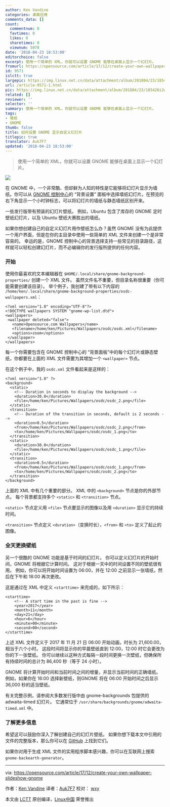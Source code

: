 ```yaml
---
author: Ken Vandine
categories: 桌面应用
comments_data: []
count:
  commentnum: 0
  favtimes: 0
  likes: 0
  sharetimes: 0
  viewnum: 5078
date: '2018-04-23 18:53:00'
editorchoice: false
excerpt: 使用一个简单的 XML，你就可以设置 GNOME 能够在桌面上显示一个幻灯片。
fromurl: https://opensource.com/article/17/12/create-your-own-wallpaper-slideshow-gnome
id: 9571
islctt: true
largepic: https://img.linux.net.cn/data/attachment/album/201804/23/185426i2wml624wwnsowd3.jpg
url: /article-9571-1.html
pic: https://img.linux.net.cn/data/attachment/album/201804/23/185426i2wml624wwnsowd3.jpg.thumb.jpg
related: []
reviewer: ''
selector: ''
summary: 使用一个简单的 XML，你就可以设置 GNOME 能够在桌面上显示一个幻灯片。
tags:
- 墙纸
- GNOME
thumb: false
title: 如何设置 GNOME 显示自定义幻灯片
titlepic: true
translator: Auk7F7
updated: '2018-04-23 18:53:00'
---
```



> 
> 使用一个简单的 XML，你就可以设置 GNOME 能够在桌面上显示一个幻灯片。
> 
> 
> 


![](/data/attachment/album/201804/23/185426i2wml624wwnsowd3.jpg)


在 GNOME 中，一个非常酷、但却鲜为人知的特性是它能够将幻灯片显示为墙纸。你可以从 [GNOME 控制中心](http://manpages.ubuntu.com/manpages/xenial/man1/gnome-control-center.1.html)的 “背景设置” 面板中选择墙纸幻灯片。在预览的右下角显示一个小时钟标志，可以将幻灯片的墙纸与静态墙纸区别开来。


一些发行版带有预装的幻灯片壁纸。 例如，Ubuntu 包含了库存的 GNOME 定时壁纸幻灯片，以及 Ubuntu 壁纸大赛胜出的墙纸。


如果你想创建自己的自定义幻灯片用作壁纸怎么办？虽然 GNOME 没有为此提供一个用户界面，但是在你的主目录中使用一些简单的 XML 文件来创建一个是非常容易的。 幸运的是，GNOME 控制中心的背景选择支持一些常见的目录路径，这样就可以轻松创建幻灯片，而不必编辑你的发行版所提供的任何内容。


### 开始


使用你最喜欢的文本编辑器在 `$HOME/.local/share/gnome-background-properties/` 创建一个 XML 文件。 虽然文件名不重要，但目录名称很重要（你可能需要创建该目录）。 举个例子，我创建了带有以下内容的 `/home/ken/.local/share/gnome-background-properties/osdc-wallpapers.xml`：



```
<?xml version="1.0" encoding="UTF-8"?>
<!DOCTYPE wallpapers SYSTEM "gnome-wp-list.dtd">
<wallpapers>
 <wallpaper deleted="false">
   <name>Opensource.com Wallpapers</name>
   <filename>/home/ken/Pictures/Wallpapers/osdc/osdc.xml</filename>
   <options>zoom</options>
 </wallpaper>
</wallpapers>

```

每一个你需要包含在 GNOME 控制中心的 “背景面板”中的每个幻灯片或静态壁纸，你都要在上面的 XML 文件需要为其增加一个 `<wallpaper>` 节点。


在这个例子中，我的 `osdc.xml` 文件看起来是这样的：



```
<?xml version="1.0" ?>
<background>
  <static>
    <!-- Duration in seconds to display the background -->
    <duration>30.0</duration>
    <file>/home/ken/Pictures/Wallpapers/osdc/osdc_2.png</file>
  </static>
  <transition>
    <!-- Duration of the transition in seconds, default is 2 seconds -->
    <duration>0.5</duration>
    <from>/home/ken/Pictures/Wallpapers/osdc/osdc_2.png</from>
    <to>/home/ken/Pictures/Wallpapers/osdc/osdc_1.png</to>
  </transition>
  <static>
    <duration>30.0</duration>
    <file>/home/ken/Pictures/Wallpapers/osdc/osdc_1.png</file>
  </static>
  <transition>
    <duration>0.5</duration>
    <from>/home/ken/Pictures/Wallpapers/osdc/osdc_1.png</from>
    <to>/home/ken/Pictures/Wallpapers/osdc/osdc_2.png</to>
  </transition>
</background>

```

上面的 XML 中有几个重要的部分。 XML 中的 `<background>` 节点是你的外部节点。 每个背景都支持多个 `<static>` 和 `<transition>` 节点。


`<static>` 节点定义用 `<file>` 节点要显示的图像以及用 `<duration>` 显示它的持续时间。


`<transition>` 节点定义 `<duration>`（变换时长），`<from>` 和 `<to>` 定义了起止的图像。


### 全天更换壁纸


另一个很酷的 GNOME 功能是基于时间的幻灯片。 你可以定义幻灯片的开始时间，GNOME 将根据它计算时间。 这对于根据一天中的时间设置不同的壁纸很有用。 例如，你可以将开始时间设置为 06:00，并在 12:00 之前显示一张墙纸，然后在下午和 18:00 再次更改。


这是通过在 XML 中定义 `<starttime>` 来完成的，如下所示：



```
<starttime>
    <!-- A start time in the past is fine -->
    <year>2017</year>
    <month>11</month>
    <day>21</day>
    <hour>6</hour>
    <minute>00</minute>
    <second>00</second>
</starttime>

```

上述 XML 文件定义于 2017 年 11 月 21 日 06:00 开始动画，时长为 21,600.00，相当于六个小时。 这段时间将显示你的早晨壁纸直到 12:00，12:00 时它会更改为你的下一张壁纸。 你可以继续以这种方式每隔一段时间更换一次壁纸，但确保所有持续时间的总计为 86,400 秒（等于 24 小时）。


GNOME 将计算开始时间和当前时间之间的增量，并显示当前时间的正确墙纸。 例如，如果你在 16:00 选择新壁纸，则GNOME 将在 06:00 开始时间之后显示 36,000 秒的适当壁纸。


有关完整示例，请参阅大多数发行版中由 gnome-backgrounds 包提供的 adwaita-timed 幻灯片。 它通常位于 `/usr/share/backgrounds/gnome/adwaita-timed.xml` 中。


### 了解更多信息


希望这可以鼓励你深入了解创建自己的幻灯片壁纸。 如果你想下载本文中引用的文件的完整版本，那么你可以在 [GitHub](https://github.com/kenvandine/misc/tree/master/articles/osdc/gnome/slide-show-backgrounds/osdc) 上找到它们。


如果你对用于生成 XML 文件的实用程序脚本感兴趣，你可以在互联网上搜索 `gnome-backearth-generator`。




---


via: <https://opensource.com/article/17/12/create-your-own-wallpaper-slideshow-gnome>


作者：[Ken Vandine](https://opensource.com/users/kenvandine) 译者：[Auk7F7](https://github.com/Auk7F7) 校对： [wxy](https://github.com/wxy)


本文由 [LCTT](https://github.com/LCTT/TranslateProject) 原创编译，[Linux中国](https://linux.cn/) 荣誉推出